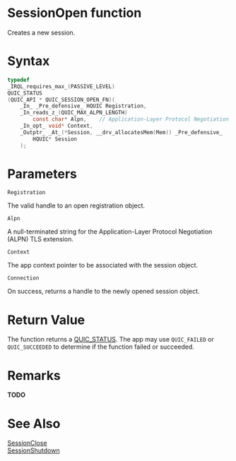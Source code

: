 SessionOpen function
======

Creates a new session.

# Syntax

```C
typedef
_IRQL_requires_max_(PASSIVE_LEVEL)
QUIC_STATUS
(QUIC_API * QUIC_SESSION_OPEN_FN)(
    _In_ _Pre_defensive_ HQUIC Registration,
    _In_reads_z_(QUIC_MAX_ALPN_LENGTH)
        const char* Alpn,    // Application-Layer Protocol Negotiation
    _In_opt_ void* Context,
    _Outptr_ _At_(*Session, __drv_allocatesMem(Mem)) _Pre_defensive_
        HQUIC* Session
    );
```

# Parameters

`Registration`

The valid handle to an open registration object.

`Alpn`

A null-terminated string for the Application-Layer Protocol Negotiation (ALPN) TLS extension.

`Context`

The app context pointer to be associated with the session object.

`Connection`

On success, returns a handle to the newly opened session object.


# Return Value

The function returns a [QUIC_STATUS](../api/QUIC_STATUS.md). The app may use `QUIC_FAILED` or `QUIC_SUCCEEDED` to determine if the function failed or succeeded.

# Remarks

**TODO**

# See Also

[SessionClose](SessionClose.md)<br>
[SessionShutdown](SessionShutdown.md)<br>
